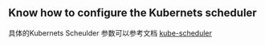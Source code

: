 ## Know how to configure the Kubernets scheduler
具体的Kubernets Scheulder 参数可以参考文档
[kube-scheduler](https://kubernetes.io/docs/reference/generated/kube-scheduler/)